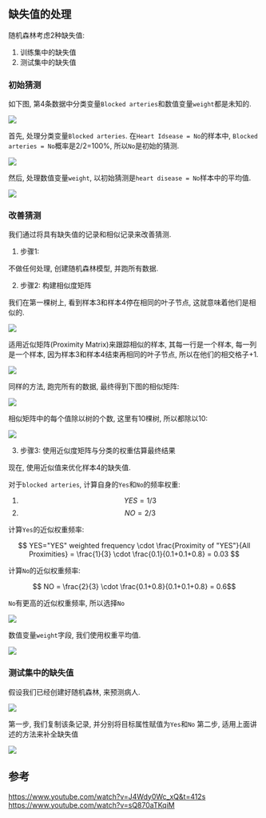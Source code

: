 ## 缺失值的处理

随机森林考虑2种缺失值:
1. 训练集中的缺失值
2. 测试集中的缺失值


### 初始猜测


如下图, 第4条数据中分类变量`Blocked arteries`和数值变量`weight`都是未知的.



![](./随机森林/5.png)

首先, 处理分类变量`Blocked arteries`. 在`Heart Idsease = No`的样本中, `Blocked arteries = No`概率是2/2=100%, 所以`No`是初始的猜测.

![](./随机森林/6.png)

然后, 处理数值变量`weight`, 以初始猜测是`heart disease = No`样本中的平均值.

![](./随机森林/7.png)

### 改善猜测
我们通过将具有缺失值的记录和相似记录来改善猜测. 

1. 步骤1: 

  不做任何处理, 创建随机森林模型, 并跑所有数据.

2. 步骤2: 构建相似度矩阵

  我们在第一棵树上, 看到样本3和样本4停在相同的叶子节点, 这就意味着他们是相似的.

  ![](./随机森林/8.png)

  适用近似矩阵(Proximity Matrix)来跟踪相似的样本, 其每一行是一个样本, 每一列是一个样本, 因为样本3和样本4结束再相同的叶子节点, 所以在他们的相交格子+1.

  ![](./随机森林/9.png)

  同样的方法, 跑完所有的数据, 最终得到下图的相似矩阵:

  ![](./随机森林/10.png)

  相似矩阵中的每个值除以树的个数, 这里有10棵树, 所以都除以10:

  ![](./随机森林/11.png)

3. 步骤3: 使用近似度矩阵与分类的权重估算最终结果

  现在, 使用近似值来优化样本4的缺失值.

  对于`blocked arteries`, 计算自身的`Yes`和`No`的频率权重:

  1. $$ YES = 1/3 $$
  2. $$ NO = 2/3 $$


  计算`Yes`的近似权重频率:


  $$ YES="YES" weighted frequency \cdot \frac{Proximity of "YES"}{All Proximities} = \frac{1}{3} \cdot \frac{0.1}{0.1+0.1+0.8} = 0.03 $$

  计算`No`的近似权重频率:

  $$ NO = \frac{2}{3} \cdot \frac{0.1+0.8}{0.1+0.1+0.8} = 0.6$$

  `No`有更高的近似权重频率, 所以选择`No`

  ![](./随机森林/12.png)

  数值变量`weight`字段, 我们使用权重平均值.

  ![](./随机森林/13.png)


### 测试集中的缺失值

假设我们已经创建好随机森林, 来预测病人.


![](./随机森林/14.png)


第一步, 我们复制该条记录, 并分别将目标属性赋值为`Yes`和`No`
第二步, 适用上面讲述的方法来补全缺失值

![](./随机森林/15.png)


## 参考
https://www.youtube.com/watch?v=J4Wdy0Wc_xQ&t=412s
https://www.youtube.com/watch?v=sQ870aTKqiM
